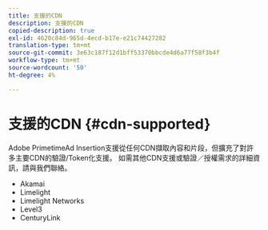 ```yaml
---
title: 支援的CDN
description: 支援的CDN
copied-description: true
exl-id: 4620c84d-965d-4ecd-b17e-e21c74427282
translation-type: tm+mt
source-git-commit: 3e63c187f12d1bff53370bbcde4d6a77f58f3b4f
workflow-type: tm+mt
source-wordcount: '50'
ht-degree: 4%

---
```


# 支援的CDN {#cdn-supported}

Adobe PrimetimeAd Insertion支援從任何CDN擷取內容和片段，但擴充了對許多主要CDN的驗證/Token化支援。  如需其他CDN支援或驗證／授權需求的詳細資訊，請與我們聯絡。

* Akamai
* Limelight
* Limelight Networks
* Level3
* CenturyLink
